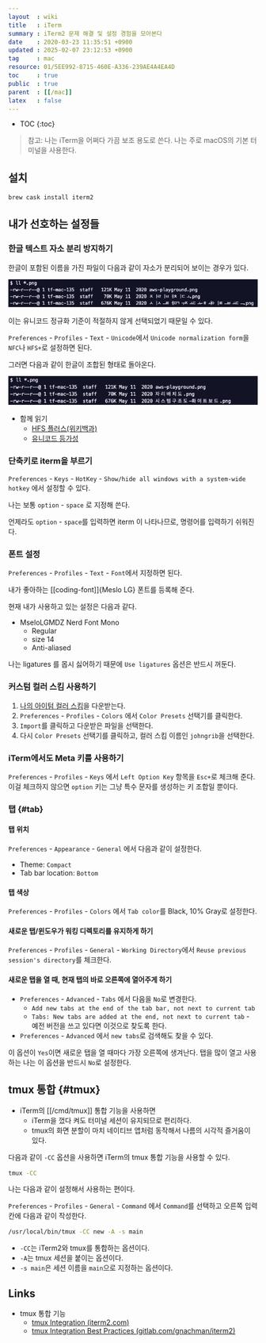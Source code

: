```yaml
---
layout  : wiki
title   : iTerm
summary : iTerm2 문제 해결 및 설정 경험을 모아본다
date    : 2020-03-23 11:35:51 +0900
updated : 2025-02-07 23:12:53 +0900
tag     : mac
resource: 01/5EE992-8715-460E-A336-239AE4A4EA4D
toc     : true
public  : true
parent  : [[/mac]]
latex   : false
---
```

* TOC
{:toc}

> 참고: 나는 iTerm을 어쩌다 가끔 보조 용도로 쓴다. 나는 주로 macOS의 기본 터미널을 사용한다.

## 설치
```sh
brew cask install iterm2
```

## 내가 선호하는 설정들

### 한글 텍스트 자소 분리 방지하기

한글이 포함된 이름을 가진 파일이 다음과 같이 자소가 분리되어 보이는 경우가 있다.

![image]( /resource/01/5EE992-8715-460E-A336-239AE4A4EA4D/120248953-26747400-c2b4-11eb-9968-7d361204278c.png )

이는 유니코드 정규화 기준이 적절하지 않게 선택되었기 때문일 수 있다.

`Preferences` - `Profiles` - `Text` - `Unicode`에서 `Unicode normalization form`을 `NFC`나 `HFS+`로 설정하면 된다.

그러면 다음과 같이 한글이 조합된 형태로 돌아온다.

![image]( /resource/01/5EE992-8715-460E-A336-239AE4A4EA4D/120249035-76ebd180-c2b4-11eb-9c09-8e2976f466e4.png )

- 함께 읽기
    - [HFS 플러스(위키백과)]( https://ko.wikipedia.org/wiki/HFS_플러스 ) 
    - [유니코드 등가성]( https://ko.wikipedia.org/wiki/유니코드_등가성 )

### 단축키로 iterm을 부르기

`Preferences` - `Keys` - `HotKey` - `Show/hide all windows with a system-wide hotkey` 에서 설정할 수 있다.

나는 보통 `option` - `space` 로 지정해 쓴다.

언제라도 `option` - `space`를 입력하면 iterm 이 나타나므로, 명령어를 입력하기 쉬워진다.


### 폰트 설정

`Preferences` - `Profiles` - `Text` - `Font`에서 지정하면 된다.

내가 좋아하는 [[coding-font]]{Meslo LG} 폰트를 등록해 준다.

현재 내가 사용하고 있는 설정은 다음과 같다.

- MseloLGMDZ Nerd Font Mono
    - Regular
    - size 14
    - Anti-aliased

나는 ligatures 를 몹시 싫어하기 때문에 `Use ligatures` 옵션은 반드시 꺼둔다.

### 커스텀 컬러 스킴 사용하기

1. [나의 아이텀 컬러 스킴]( https://github.com/johngrib/dotfiles/blob/master/color-scheme/johngrib.itermcolors )을 다운받는다.
2.  `Preferences` - `Profiles` - `Colors` 에서 `Color Presets` 선택기를 클릭한다.
3. `Import`를 클릭하고 다운받은 파일을 선택한다.
4. 다시 `Color Presets` 선택기를 클릭하고, 컬러 스킴 이름인 `johngrib`을 선택한다.

### iTerm에서도 Meta 키를 사용하기

`Preferences` - `Profiles` - `Keys` 에서 `Left Option Key` 항목을 `Esc+`로 체크해 준다. 이걸 체크하지 않으면 `option` 키는 그냥 특수 문자를 생성하는 키 조합일 뿐이다.

### 탭 {#tab}

#### 탭 위치

`Preferences` - `Appearance` - `General` 에서 다음과 같이 설정한다.

- Theme: `Compact`
- Tab bar location: `Bottom`

#### 탭 색상

`Preferences` - `Profiles` - `Colors` 에서 `Tab color`를 Black, 10% Gray로 설정한다.

#### 새로운 탭/윈도우가 워킹 디렉토리를 유지하게 하기

`Preferences` - `Profiles` - `General` - `Working Directory`에서 `Reuse previous session's directory`를 체크한다.


#### 새로운 탭을 열 때, 현재 탭의 바로 오른쪽에 열어주게 하기

- `Preferences` - `Advanced` - `Tabs` 에서 다음을 `No`로 변경한다.
    - `Add new tabs at the end of the tab bar, not next to current tab`
    - `Tabs: New tabs are added at the end, not next to current tab` - 예전 버전을 쓰고 있다면 이것으로 찾도록 한다.
- `Preferences` - `Advanced` 에서 `new tabs`로 검색해도 찾을 수 있다.

이 옵션이 `Yes`이면 새로운 탭을 열 때마다 가장 오른쪽에 생겨난다. 탭을 많이 열고 사용하는 나는 이 옵션을 반드시 `No`로 설정한다.

## tmux 통합 {#tmux}

- iTerm의 [[/cmd/tmux]] 통합 기능을 사용하면
    - iTerm을 껐다 켜도 터미널 세션이 유지되므로 편리하다.
    - tmux의 화면 분할이 마치 네이티브 앱처럼 동작해서 나름의 시각적 즐거움이 있다.

다음과 같이 `-CC` 옵션을 사용하면 iTerm의 tmux 통합 기능을 사용할 수 있다.

```bash
tmux -CC
```

나는 다음과 같이 설정해서 사용하는 편이다.

`Preferences` - `Profiles` - `General` - `Command` 에서 `Command`를 선택하고 오른쪽 입력칸에 다음과 같이 작성한다.

```bash
/usr/local/bin/tmux -CC new -A -s main
```

- `-CC`는 iTerm2와 tmux를 통합하는 옵션이다.
- `-A`는 tmux 세션을 붙이는 옵션이다.
- `-s main`은 세션 이름을 `main`으로 지정하는 옵션이다.

## Links

- tmux 통합 기능
    - [tmux Integration (iterm2.com)](https://iterm2.com/documentation-tmux-integration.html )
    - [tmux Integration Best Practices (gitlab.com/gnachman/iterm2)](https://gitlab.com/gnachman/iterm2/-/wikis/tmux-Integration-Best-Practices )

